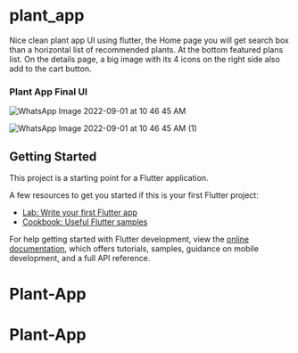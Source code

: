 # plant_app

Nice clean plant app UI using flutter, the Home page you will get search box than a horizontal list of recommended plants. At the bottom featured plans list. On the details page, a big image with its 4 icons on the right side also add to the cart button.



### Plant App Final UI


![WhatsApp Image 2022-09-01 at 10 46 45 AM](https://user-images.githubusercontent.com/47685150/187837085-2e0fb029-8c45-4262-9331-c5dcedc955e0.jpeg)

![WhatsApp Image 2022-09-01 at 10 46 45 AM (1)](https://user-images.githubusercontent.com/47685150/187837077-15b8ae91-dd43-4ecb-ad79-6bb244e157d9.jpeg)

## Getting Started

This project is a starting point for a Flutter application.

A few resources to get you started if this is your first Flutter project:

- [Lab: Write your first Flutter app](https://docs.flutter.dev/get-started/codelab)
- [Cookbook: Useful Flutter samples](https://docs.flutter.dev/cookbook)

For help getting started with Flutter development, view the
[online documentation](https://docs.flutter.dev/), which offers tutorials,
samples, guidance on mobile development, and a full API reference.
# Plant-App
# Plant-App
